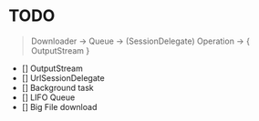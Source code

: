 # TODO

> Downloader -> Queue -> (SessionDelegate) Operation -> { OutputStream }

- [] OutputStream
- [] UrlSessionDelegate
- [] Background task
- [] LIFO Queue
- [] Big File download